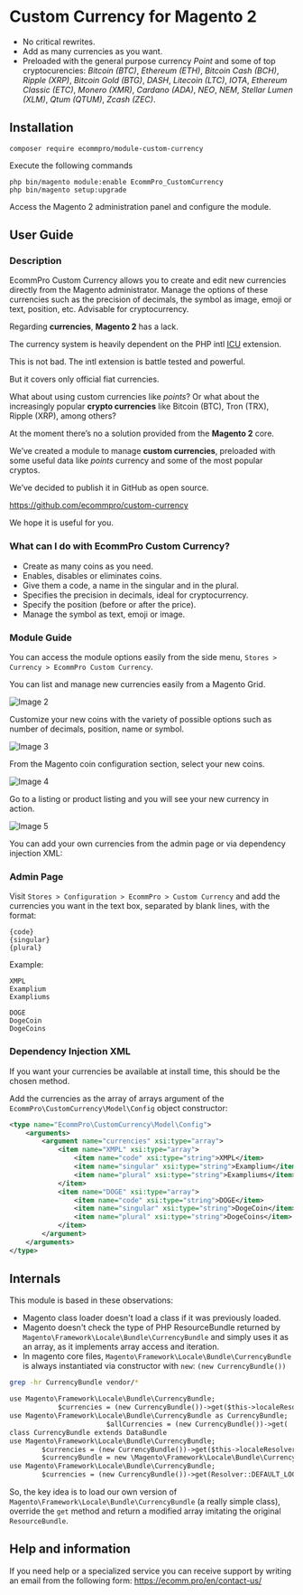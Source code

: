 # Custom Currency for Magento 2

- No critical rewrites.
- Add as many currencies as you want.
- Preloaded with the general purpose currency *Point* and some of top cryptocurencies: *Bitcoin (BTC)*, *Ethereum (ETH)*, *Bitcoin Cash (BCH)*, *Ripple (XRP)*, *Bitcoin Gold (BTG)*, *DASH*, *Litecoin (LTC)*, *IOTA*, *Ethereum Classic (ETC)*, *Monero (XMR)*, *Cardano (ADA)*, *NEO*, *NEM*, *Stellar Lumen (XLM)*, *Qtum (QTUM)*, *Zcash (ZEC)*.

## Installation

    composer require ecommpro/module-custom-currency

Execute the following commands
  
    php bin/magento module:enable EcommPro_CustomCurrency
    php bin/magento setup:upgrade

Access the Magento 2 administration panel and configure the module.

## User Guide

### Description

EcommPro Custom Currency allows you to create and edit new currencies directly from the Magento administrator. Manage the options of these currencies such as the precision of decimals, the symbol as image, emoji or text, position, etc. Advisable for cryptocurrency.

Regarding **currencies**, **Magento 2** has a lack.

The currency system is heavily dependent on the PHP intl [ICU](http://site.icu-project.org/) extension.

This is not bad. The intl extension is battle tested and powerful.

But it covers only official fiat currencies.

What about using custom currencies like *points*? Or what about the increasingly popular **crypto currencies** like Bitcoin (BTC), Tron (TRX), Ripple (XRP), among others?

At the moment there’s no a solution provided from the **Magento 2** core.

We’ve created a module to manage **custom currencies**, preloaded with some useful data like *points* currency and some of the most popular cryptos.

We’ve decided to publish it in GitHub as open source.

<a class="uri" href="https://github.com/ecommpro/custom-currency">https://github.com/ecommpro/custom-currency</a>

We hope it is useful for you.

### What can I do with EcommPro Custom Currency?

- Create as many coins as you need.
- Enables, disables or eliminates coins.
- Give them a code, a name in the singular and in the plural.
- Specifies the precision in decimals, ideal for cryptocurrency.
- Specify the position (before or after the price).
- Manage the symbol as text, emoji or image.

### Module Guide

You can access the module options easily from the side menu, `Stores > Currency > EcommPro Custom Currency`.

You can list and manage new currencies easily from a Magento Grid.

![Image 2](https://ecomm.pro/wp-content/uploads/2019/01/02.png)

Customize your new coins with the variety of possible options such as number of decimals, position, name or symbol.

![Image 3](https://ecomm.pro/wp-content/uploads/2019/01/03.png)

From the Magento coin configuration section, select your new coins.

![Image 4](https://ecomm.pro/wp-content/uploads/2019/01/04.png)

Go to a listing or product listing and you will see your new currency in action.

![Image 5](https://ecomm.pro/wp-content/uploads/2019/01/05.png)


You can add your own currencies from the admin page or via dependency injection XML:

### Admin Page

Visit `Stores > Configuration > EcommPro > Custom Currency` and add the currencies you want in the text box, separated by blank lines, with the format:

```
{code}
{singular}
{plural}
```

Example:

```
XMPL
Examplium
Exampliums

DOGE
DogeCoin
DogeCoins
```

### Dependency Injection XML

If you want your currencies be available at install time, this should be the chosen method.

Add the currencies as the array of arrays argument of the `EcommPro\CustomCurrency\Model\Config` object constructor:

```xml
<type name="EcommPro\CustomCurrency\Model\Config">
    <arguments>
        <argument name="currencies" xsi:type="array">
            <item name="XMPL" xsi:type="array">
                <item name="code" xsi:type="string">XMPL</item>
                <item name="singular" xsi:type="string">Examplium</item>
                <item name="plural" xsi:type="string">Exampliums</item>
            </item>
            <item name="DOGE" xsi:type="array">
                <item name="code" xsi:type="string">DOGE</item>
                <item name="singular" xsi:type="string">DogeCoin</item>
                <item name="plural" xsi:type="string">DogeCoins</item>
            </item>
        </argument>
    </arguments>
</type>
```

## Internals

This module is based in these observations:

- Magento class loader doesn't load a class if it was previously loaded.
- Magento doesn't check the type of PHP ResourceBundle returned by `Magento\Framework\Locale\Bundle\CurrencyBundle` and simply uses it as an array, as it implements array access and iteration.
- In magento core files, `Magento\Framework\Locale\Bundle\CurrencyBundle` is always instantiated via constructor with `new`: `(new CurrencyBundle())`

```bash
grep -hr CurrencyBundle vendor/*
```

```txt
use Magento\Framework\Locale\Bundle\CurrencyBundle;
            $currencies = (new CurrencyBundle())->get($this->localeResolver->getLocale())['Currencies'];
use Magento\Framework\Locale\Bundle\CurrencyBundle as CurrencyBundle;
                        $allCurrencies = (new CurrencyBundle())->get(
class CurrencyBundle extends DataBundle
use Magento\Framework\Locale\Bundle\CurrencyBundle;
        $currencies = (new CurrencyBundle())->get($this->localeResolver->getLocale())['Currencies'] ?: [];
        $currencyBundle = new \Magento\Framework\Locale\Bundle\CurrencyBundle();
use Magento\Framework\Locale\Bundle\CurrencyBundle;
        $currencies = (new CurrencyBundle())->get(Resolver::DEFAULT_LOCALE)['Currencies'];
```

So, the key idea is to load our own version of `Magento\Framework\Locale\Bundle\CurrencyBundle` (a really simple class), override the `get` method and return a modified array imitating the original `ResourceBundle`.


## Help and information

If you need help or a specialized service you can receive support by writing an email from the following form:
https://ecomm.pro/en/contact-us/

